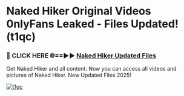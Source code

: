 # Naked Hiker Original Videos 0nlyFans Leaked - Files Updated! (t1qc)

<h3>🔴 CLICK HERE 🌐==►► <a href="https://tinyurl.com/up5wt9bj" rel="nofollow">Naked Hiker Updated Files</a></h3>

Get Naked Hiker and all content. Now you can access all videos and pictures of Naked Hiker. New Updated Files 2025!

[![t1qc](https://i.imgur.com/ABiUzMV.gif)](https://tinyurl.com/up5wt9bj)
